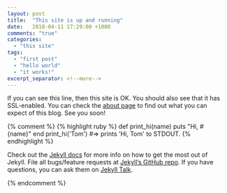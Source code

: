 ```yaml
---
layout: post
title:  "This site is up and running"
date:   2018-04-11 17:29:00 +1000
comments: "true"
categories:
  - "this site"
tags: 
  - "first post"
  - "hello world"
  - "it works!"
excerpt_separator: <!--more-->
---
```

If you can see this line, then this site is OK. You should also see that it has SSL-enabled. You can check the [about page](/about/) to find out what you can expect of this blog. See you soon!

{% comment %}
{% highlight ruby %}
def print_hi(name)
  puts "Hi, #{name}"
end
print_hi('Tom')
#=> prints 'Hi, Tom' to STDOUT.
{% endhighlight %}

Check out the [Jekyll docs][jekyll-docs] for more info on how to get the most out of Jekyll. File all bugs/feature requests at [Jekyll’s GitHub repo][jekyll-gh]. If you have questions, you can ask them on [Jekyll Talk][jekyll-talk].

[jekyll-docs]: https://jekyllrb.com/docs/home
[jekyll-gh]:   https://github.com/jekyll/jekyll
[jekyll-talk]: https://talk.jekyllrb.com/
{% endcomment %}
